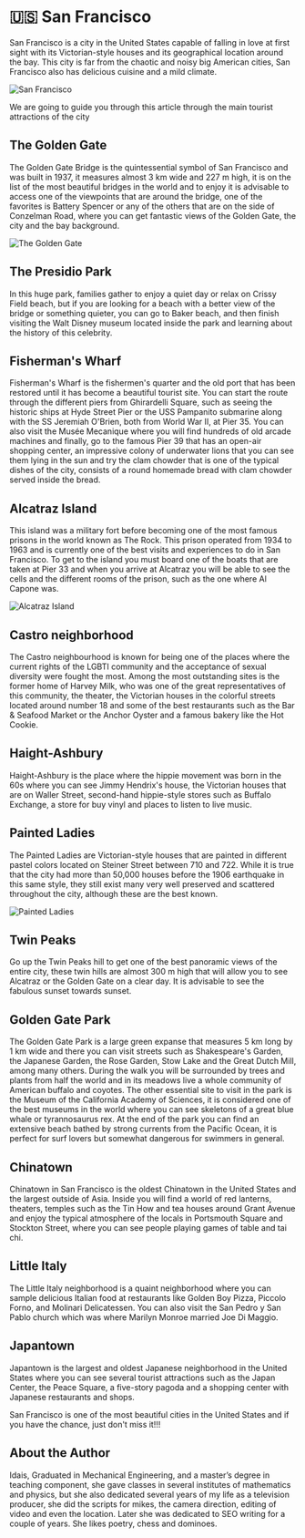 # 🇺🇸 San Francisco

San Francisco is a city in the United States capable of falling in love at first sight with its Victorian-style houses and its geographical location around the bay. This city is far from the chaotic and noisy big American cities, San Francisco also has delicious cuisine and a mild climate.

![San Francisco](_static/images/san-francisco/san-francisco.jpg)

We are going to guide you through this article through the main tourist attractions of the city

## The Golden Gate

The Golden Gate Bridge is the quintessential symbol of San Francisco and was built in 1937, it measures almost 3 km wide and 227 m high, it is on the list of the most beautiful bridges in the world and to enjoy it is advisable to access one of the viewpoints that are around the bridge, one of the favorites is Battery Spencer or any of the others that are on the side of Conzelman Road, where you can get fantastic views of the Golden Gate, the city and the bay background.

![The Golden Gate](_static/images/san-francisco/golden-gate.jpg)

## The Presidio Park

In this huge park, families gather to enjoy a quiet day or relax on Crissy Field beach, but if you are looking for a beach with a better view of the bridge or something quieter, you can go to Baker beach, and then finish visiting the Walt Disney museum located inside the park and learning about the history of this celebrity.

## Fisherman's Wharf

Fisherman's Wharf is the fishermen's quarter and the old port that has been restored until it has become a beautiful tourist site. You can start the route through the different piers from Ghirardelli Square, such as seeing the historic ships at Hyde Street Pier or the USS Pampanito submarine along with the SS Jeremiah O'Brien, both from World War II, at Pier 35. You can also visit the Musée Mecanique where you will find hundreds of old arcade machines and finally, go to the famous Pier 39 that has an open-air shopping center, an impressive colony of underwater lions that you can see them lying in the sun and try the clam chowder that is one of the typical dishes of the city, consists of a round homemade bread with clam chowder served inside the bread.

## Alcatraz Island

This island was a military fort before becoming one of the most famous prisons in the world known as The Rock. This prison operated from 1934 to 1963 and is currently one of the best visits and experiences to do in San Francisco. To get to the island you must board one of the boats that are taken at Pier 33 and when you arrive at Alcatraz you will be able to see the cells and the different rooms of the prison, such as the one where Al Capone was.

![Alcatraz Island](_static/images/san-francisco/alcatraz.jpg)

## Castro neighborhood

The Castro neighbourhood is known for being one of the places where the current rights of the LGBTI community and the acceptance of sexual diversity were fought the most. Among the most outstanding sites is the former home of Harvey Milk, who was one of the great representatives of this community, the theater, the Victorian houses in the colorful streets located around number 18 and some of the best restaurants such as the Bar & Seafood Market or the Anchor Oyster and a famous bakery like the Hot Cookie.

## Haight-Ashbury

Haight-Ashbury is the place where the hippie movement was born in the 60s where you can see Jimmy Hendrix's house, the Victorian houses that are on Waller Street, second-hand hippie-style stores such as Buffalo Exchange, a store for buy vinyl and places to listen to live music.

## Painted Ladies

The Painted Ladies are Victorian-style houses that are painted in different pastel colors located on Steiner Street between 710 and 722. While it is true that the city had more than 50,000 houses before the 1906 earthquake in this same style, they still exist many very well preserved and scattered throughout the city, although these are the best known.

![Painted Ladies](_static/images/san-francisco/painted-ladies.jpg)

## Twin Peaks

Go up the Twin Peaks hill to get one of the best panoramic views of the entire city, these twin hills are almost 300 m high that will allow you to see Alcatraz or the Golden Gate on a clear day. It is advisable to see the fabulous sunset towards sunset.

## Golden Gate Park

The Golden Gate Park is a large green expanse that measures 5 km long by 1 km wide and there you can visit streets such as Shakespeare's Garden, the Japanese Garden, the Rose Garden, Stow Lake and the Great Dutch Mill, among many others. During the walk you will be surrounded by trees and plants from half the world and in its meadows live a whole community of American buffalo and coyotes. The other essential site to visit in the park is the Museum of the California Academy of Sciences, it is considered one of the best museums in the world where you can see skeletons of a great blue whale or tyrannosaurus rex. At the end of the park you can find an extensive beach bathed by strong currents from the Pacific Ocean, it is perfect for surf lovers but somewhat dangerous for swimmers in general.

## Chinatown

Chinatown in San Francisco is the oldest Chinatown in the United States and the largest outside of Asia. Inside you will find a world of red lanterns, theaters, temples such as the Tin How and tea houses around Grant Avenue and enjoy the typical atmosphere of the locals in Portsmouth Square and Stockton Street, where you can see people playing games of table and tai chi.

## Little Italy

The Little Italy neighborhood is a quaint neighborhood where you can sample delicious Italian food at restaurants like Golden Boy Pizza, Piccolo Forno, and Molinari Delicatessen. You can also visit the San Pedro y San Pablo church which was where Marilyn Monroe married Joe Di Maggio.

## Japantown

Japantown is the largest and oldest Japanese neighborhood in the United States where you can see several tourist attractions such as the Japan Center, the Peace Square, a five-story pagoda and a shopping center with Japanese restaurants and shops.

San Francisco is one of the most beautiful cities in the United States and if you have the chance, just don't miss it!!!

## About the Author

Idais, Graduated in Mechanical Engineering, and a master’s degree in teaching component, she gave classes in several institutes of mathematics and physics, but she also dedicated several years of my life as a television producer, she did the scripts for mikes, the camera direction, editing of video and even the location. Later she was dedicated to SEO writing for a couple of years. She likes poetry, chess and dominoes.
